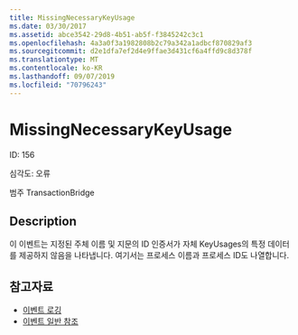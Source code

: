 ```yaml
---
title: MissingNecessaryKeyUsage
ms.date: 03/30/2017
ms.assetid: abce3542-29d8-4b51-ab5f-f3845242c3c1
ms.openlocfilehash: 4a3a0f3a1982808b2c79a342a1adbcf870829af3
ms.sourcegitcommit: d2e1dfa7ef2d4e9ffae3d431cf6a4ffd9c8d378f
ms.translationtype: MT
ms.contentlocale: ko-KR
ms.lasthandoff: 09/07/2019
ms.locfileid: "70796243"
---
```

# <a name="missingnecessarykeyusage"></a>MissingNecessaryKeyUsage
ID: 156  
  
 심각도: 오류  
  
 범주 TransactionBridge  
  
## <a name="description"></a>Description  
 이 이벤트는 지정된 주체 이름 및 지문의 ID 인증서가 자체 KeyUsages의 특정 데이터를 제공하지 않음을 나타냅니다. 여기서는 프로세스 이름과 프로세스 ID도 나열합니다.  
  
## <a name="see-also"></a>참고자료

- [이벤트 로깅](index.md)
- [이벤트 일반 참조](events-general-reference.md)
